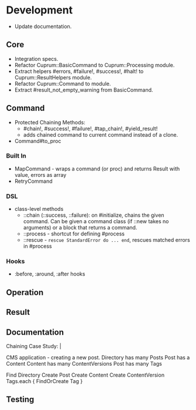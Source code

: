 # Development

- Update documentation.

## Core

- Integration specs.
- Refactor Cuprum::BasicCommand to Cuprum::Processing module.
- Extract helpers #errors, #failure!, #success!, #halt! to
  Cuprum::ResultHelpers module.
- Refactor Cuprum::Command to module.
- Extract #result_not_empty_warning from BasicCommand.

## Command

- Protected Chaining Methods:
  - #chain!, #success!, #failure!, #tap_chain!, #yield_result!
  - adds chained command to current command instead of a clone.
- Command#to_proc

### Built In

- MapCommand - wraps a command (or proc) and returns Result with value, errors
  as array
- RetryCommand

### DSL

- class-level methods
  - ::chain (::success, ::failure):
    on #initialize, chains the given command. Can be given a command class
    (if ::new takes no arguments) or a block that returns a command.
  - ::process - shortcut for defining #process
  - ::rescue - `rescue StandardError do ... end`, rescues matched errors in #process

### Hooks

- :before, :around, :after hooks

## Operation

## Result

## Documentation

Chaining Case Study: |

  CMS application - creating a new post.
  Directory has many Posts
  Post has a Content
  Content has many ContentVersions
  Post has many Tags

  Find Directory
  Create Post
  Create Content
  Create ContentVersion
  Tags.each { FindOrCreate Tag }

## Testing

